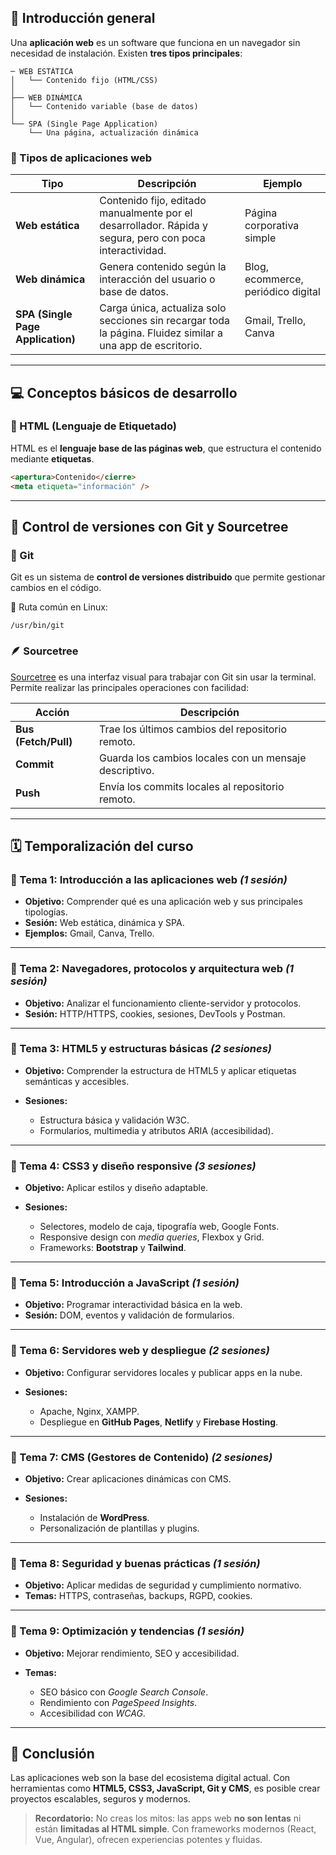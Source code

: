 ## 🧱 **Introducción general**

Una **aplicación web** es un software que funciona en un navegador sin necesidad de instalación.
Existen **tres tipos principales**:

```
─ WEB ESTÁTICA
│   └── Contenido fijo (HTML/CSS)
│
├── WEB DINÁMICA
│   └── Contenido variable (base de datos)
│
└── SPA (Single Page Application)
    └── Una página, actualización dinámica
```

### 🧩 Tipos de aplicaciones web

| Tipo                              | Descripción                                                                                                 | Ejemplo                            |
| --------------------------------- | ----------------------------------------------------------------------------------------------------------- | ---------------------------------- |
| **Web estática**                  | Contenido fijo, editado manualmente por el desarrollador. Rápida y segura, pero con poca interactividad.    | Página corporativa simple          |
| **Web dinámica**                  | Genera contenido según la interacción del usuario o base de datos.                                          | Blog, ecommerce, periódico digital |
| **SPA (Single Page Application)** | Carga única, actualiza solo secciones sin recargar toda la página. Fluidez similar a una app de escritorio. | Gmail, Trello, Canva               |

---

## 💻 **Conceptos básicos de desarrollo**

### 🔧 HTML (Lenguaje de Etiquetado)

HTML es el **lenguaje base de las páginas web**, que estructura el contenido mediante **etiquetas**.

```html
<apertura>Contenido</cierre>
<meta etiqueta="información" />
```

---

## 🧭 **Control de versiones con Git y Sourcetree**

### 🔗 Git

Git es un sistema de **control de versiones distribuido** que permite gestionar cambios en el código.

📂 Ruta común en Linux:

```
/usr/bin/git
```

### 🪶 Sourcetree

[Sourcetree](https://www.sourcetreeapp.com) es una interfaz visual para trabajar con Git sin usar la terminal.
Permite realizar las principales operaciones con facilidad:

| Acción               | Descripción                                            |
| -------------------- | ------------------------------------------------------ |
| **Bus (Fetch/Pull)** | Trae los últimos cambios del repositorio remoto.       |
| **Commit**           | Guarda los cambios locales con un mensaje descriptivo. |
| **Push**             | Envía los commits locales al repositorio remoto.       |

---

## 🗓️ **Temporalización del curso**

### 📘 Tema 1: Introducción a las aplicaciones web *(1 sesión)*

* **Objetivo:** Comprender qué es una aplicación web y sus principales tipologías.
* **Sesión:** Web estática, dinámica y SPA.
* **Ejemplos:** Gmail, Canva, Trello.

---

### 📘 Tema 2: Navegadores, protocolos y arquitectura web *(1 sesión)*

* **Objetivo:** Analizar el funcionamiento cliente-servidor y protocolos.
* **Sesión:** HTTP/HTTPS, cookies, sesiones, DevTools y Postman.

---

### 📘 Tema 3: HTML5 y estructuras básicas *(2 sesiones)*

* **Objetivo:** Comprender la estructura de HTML5 y aplicar etiquetas semánticas y accesibles.
* **Sesiones:**

  * Estructura básica y validación W3C.
  * Formularios, multimedia y atributos ARIA (accesibilidad).

---

### 📘 Tema 4: CSS3 y diseño responsive *(3 sesiones)*

* **Objetivo:** Aplicar estilos y diseño adaptable.
* **Sesiones:**

  * Selectores, modelo de caja, tipografía web, Google Fonts.
  * Responsive design con *media queries*, Flexbox y Grid.
  * Frameworks: **Bootstrap** y **Tailwind**.

---

### 📘 Tema 5: Introducción a JavaScript *(1 sesión)*

* **Objetivo:** Programar interactividad básica en la web.
* **Sesión:** DOM, eventos y validación de formularios.

---

### 📘 Tema 6: Servidores web y despliegue *(2 sesiones)*

* **Objetivo:** Configurar servidores locales y publicar apps en la nube.
* **Sesiones:**

  * Apache, Nginx, XAMPP.
  * Despliegue en **GitHub Pages**, **Netlify** y **Firebase Hosting**.

---

### 📘 Tema 7: CMS (Gestores de Contenido) *(2 sesiones)*

* **Objetivo:** Crear aplicaciones dinámicas con CMS.
* **Sesiones:**

  * Instalación de **WordPress**.
  * Personalización de plantillas y plugins.

---

### 📘 Tema 8: Seguridad y buenas prácticas *(1 sesión)*

* **Objetivo:** Aplicar medidas de seguridad y cumplimiento normativo.
* **Temas:** HTTPS, contraseñas, backups, RGPD, cookies.

---

### 📘 Tema 9: Optimización y tendencias *(1 sesión)*

* **Objetivo:** Mejorar rendimiento, SEO y accesibilidad.
* **Temas:**

  * SEO básico con *Google Search Console*.
  * Rendimiento con *PageSpeed Insights*.
  * Accesibilidad con *WCAG*.

---

## 💬 **Conclusión**

Las aplicaciones web son la base del ecosistema digital actual.
Con herramientas como **HTML5, CSS3, JavaScript, Git y CMS**, es posible crear proyectos escalables, seguros y modernos.

> **Recordatorio:**
> No creas los mitos: las apps web **no son lentas** ni están **limitadas al HTML simple**.
> Con frameworks modernos (React, Vue, Angular), ofrecen experiencias potentes y fluidas.
